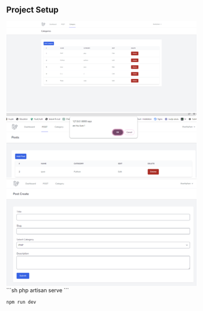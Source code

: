 ## Project Setup

<img src="/public/done1.png" alt="License">
<img src="/public/done2.png" alt="License">
<img src="/public/done3.png" alt="License">
```sh
php artisan serve
```

```sh
npm run dev
```